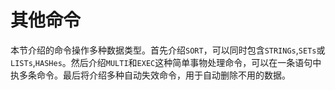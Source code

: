 # 其他命令
本节介绍的命令操作多种数据类型。首先介绍``SORT``，可以同时包含``STRINGs``,``SETs``或``LISTs``,``HASHes``。然后介绍``MULTI``和``EXEC``这种简单事物处理命令，可以在一条语句中执多条命令。最后将介绍多种自动失效命令，用于自动删除不用的数据。
